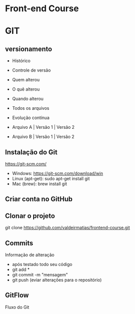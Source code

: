 # Front-end Course

# GIT
## versionamento
 - Histórico
 - Controle de versão
 - Quem alterou
 - O quê alterou
 - Quando alterou
 - Todos os arquivos
 - Evolução contínua

 - Arquivo A | Versão 1 | Versão 2
 - Arquivo B | Versão 1 | Versão 2

## Instalação do Git
 https://git-scm.com/
 - Windows: https://git-scm.com/download/win
 - Linux (apt-get): sudo apt-get install git
 - Mac (brew): brew install git

## Criar conta no GitHub

## Clonar o projeto
git clone https://github.com/valdeirmatias/frontend-course.git

## Commits
Informação de alteração
- após testado todo seu código
- git add *
- git commit -m "mensagem"
- git push (eviar alterações para o repositório)

## GitFlow
Fluxo do Git
